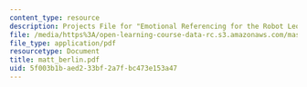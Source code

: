 ```yaml
---
content_type: resource
description: Projects File for "Emotional Referencing for the Robot Leonardo"
file: /media/https%3A/open-learning-course-data-rc.s3.amazonaws.com/mas-961-seminar-on-deep-engagement-fall-2004/5f003b1baed233bf2a7fbc473e153a47_matt_berlin.pdf
file_type: application/pdf
resourcetype: Document
title: matt_berlin.pdf
uid: 5f003b1b-aed2-33bf-2a7f-bc473e153a47
---
```

